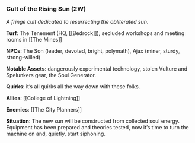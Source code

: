 ---
---

### Cult of the Rising Sun (2W)
*A fringe cult dedicated to resurrecting the obliterated sun.* 

**Turf**: The Tenement (HQ, [[Bedrock]]), secluded workshops and meeting rooms in [[The Mines]]

**NPCs**: The Son (leader, devoted, bright, polymath), Ajax (miner, sturdy, strong-willed)

**Notable Assets**: dangerously experimental technology, stolen Vulture and Spelunkers gear, the Soul Generator. 

**Quirks**: it’s all quirks all the way down with these folks.

**Allies**: [[College of Lightning]]

**Enemies**: [[The City Planners]]

**Situation**: The new sun will be constructed from collected soul energy. Equipment has been prepared and theories tested, now it’s time to turn the machine on and, quietly, start siphoning.